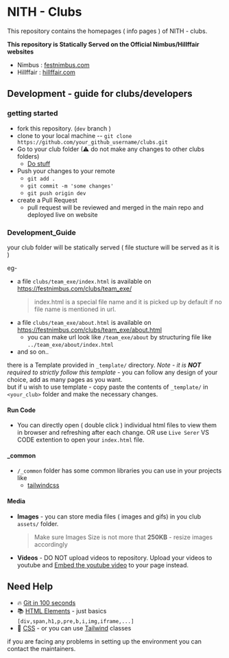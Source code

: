 # NITH - Clubs

This repository contains the homepages ( info pages ) of NITH - clubs.

**This repository is Statically Served on the Official Nimbus/Hillffair websites**

- Nimbus : [festnimbus.com](https://festnimbus.com/clubs)
- Hillffair : [hillffair.com](https://festnimbus.com/clubs)

## Development - guide for clubs/developers

### getting started

- fork this repository. (`dev` branch )
- clone to your local machine -- `git clone https://github.com/your_github_username/clubs.git`
- Go to your club folder (⚠ do not make any changes to other clubs folders)
  - [Do stuff](#development_guide)
- Push your changes to your remote
  - `git add .`
  - `git commit -m 'some changes'`
  - `git push origin dev`
- create a Pull Request
  - pull request will be reviewed and merged in the main repo and deployed live on website

### Development_Guide

your club folder will be statically served ( file stucture will be served as it is ) <br>

eg- <br>

- a file `clubs/team_exe/index.html` is available on https://festnimbus.com/clubs/team_exe/
  > index.html is a special file name and it is picked up by default if no file name is mentioned in url.
- a file `clubs/team_exe/about.html` is available on https://festnimbus.com/clubs/team_exe/about.html
  - you can make url look like `/team_exe/about` by structuring file like `../team_exe/about/index.html`
- and so on..

there is a Template provided in `_template/` directory. _Note - it is **NOT** required to strictly follow this template_ - you can follow any design of your choice, add as many pages as you want. <br/>
but if u wish to use template - copy paste the contents of `_template/` in `<your_club>` folder and make the necessary changes.

#### Run Code

- You can directly open ( double click ) individual html files to view them in browser and refreshing after each change. OR use `Live Serer` VS CODE extention to open your `index.html` file.

#### \_common

- `/_common` folder has some common libraries you can use in your projects like
  - [tailwindcss](https://tailwindcss.com/docs/padding)

#### Media

- **Images** - you can store media files ( images and gifs) in you club `assets/` folder.
  > Make sure Images Size is not more that **250KB** - resize images accordingly
- **Videos** - DO NOT upload videos to repository. Upload your videos to youtube and [Embed the youtube video](https://support.google.com/youtube/answer/171780?hl=en#zippy=) to your page instead.

## Need Help

- 🔥 [Git in 100 seconds](https://www.youtube.com/watch?v=hwP7WQkmECE)
- 📚 [HTML Elements](https://www.w3schools.com/tags/ref_byfunc.asp) - just basics `[div,span,h1,p,pre,b,i,img,iframe,...]`
- 💄 [CSS](https://www.w3schools.com/css/default.asp) - or you can use [Tailwind](https://tailwindcss.com/docs/) classes

if you are facing any problems in setting up the environment you can contact the maintainers.
